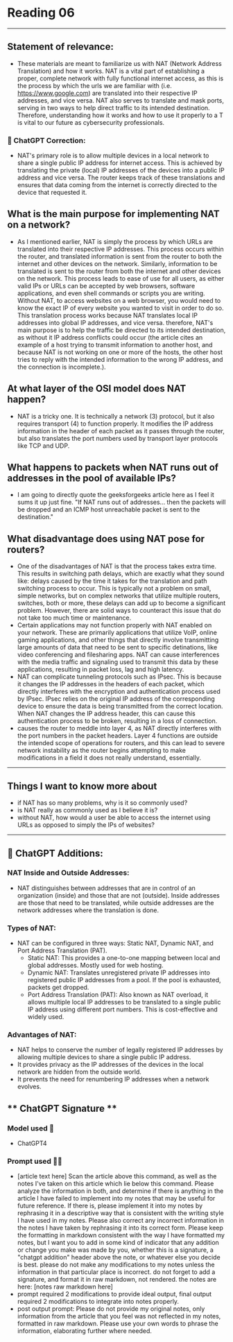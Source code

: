 # Reading 06
---
## Statement of relevance:
- These materials are meant to familiarize us with NAT (Network Address Translation) and how it works. NAT is a vital part of establishing a proper, complete network with fully functional internet access, as this is the process by which the urls we are familiar with (i.e. https://www.google.com) are translated into their respective IP addresses, and vice versa. NAT also serves to translate and mask ports, serving in two ways to help direct traffic to its intended destination. Therefore, understanding how it works and how to use it properly to a T is vital to our future as cybersecurity professionals.


### 🤖 ChatGPT Correction:
- NAT's primary role is to allow multiple devices in a local network to share a single public IP address for internet access. This is achieved by translating the private (local) IP addresses of the devices into a public IP address and vice versa. The router keeps track of these translations and ensures that data coming from the internet is correctly directed to the device that requested it.

## What is the main purpose for implementing NAT on a network?
- As I mentioned earlier, NAT is simply the process by which URLs are translated into their respective IP addresses. This process occurs within the router, and translated information is sent from the router to both the internet and other devices on the network. Similarly, information to be translated is sent to the router from both the internet and other devices on the network. This process leads to ease of use for all users, as either valid IPs or URLs can be accepted by web browsers, software applications, and even shell commands or scripts you are writing. Without NAT, to access websites on a web browser, you would need to know the exact IP of every website you wanted to visit in order to do so. This translation process works because NAT translates local IP addresses into global IP addresses, and vice versa. therefore, NAT's main purpose is to help the traffic be directed to its intended destination, as without it IP address conflicts could occur (the article cites an example of a host trying to transmit information to another host, and because NAT is not working on one or more of the hosts, the other host tries to reply with the intended information to the wrong IP address, and the connection is incomplete.).

## At what layer of the OSI model does NAT happen?
- NAT is a tricky one. It is technically a network (3) protocol, but it also requires transport (4) to function properly. It modifies the IP address information in the header of each packet as it passes through the router, but also translates the port numbers used by transport layer protocols like TCP and UDP.

## What happens to packets when NAT runs out of addresses in the pool of available IPs?
- I am going to directly quote the geeksforgeeks article here as I feel it sums it up just fine. "If NAT runs out of addresses... then the packets will be dropped and an ICMP host unreachable packet is sent to the destination."

## What disadvantage does using NAT pose for routers?
- One of the disadvantages of NAT is that the process takes extra time. This results in switching path delays, which are exactly what they sound like: delays caused by the time it takes for the translation and path switching process to occur. This is typically not a problem on small, simple networks, but on complex networks that utilize multiple routers, switches, both or more, these delays can add up to become a significant problem. However, there are solid ways to counteract this issue that do not take too much time or maintenance.
- Certain applications may not function properly with NAT enabled on your network. These are primarily applications that utilize VoIP, online gaming applications, and other things that directly involve transmitting large amounts of data that need to be sent to specific detinations, like video conferencing and filesharing apps. NAT can cause interferences with the media traffic and signaling used to transmit this data by these applications, resulting in packet loss, lag and high latency.
- NAT can complicate tunneling protocols such as IPsec. This is because it changes the IP addresses in the headers of each packet, which directly interferes with the encryption and authentication process used by IPsec. IPsec relies on the original IP address of the corresponding device to ensure the data is being transmitted from the correct location. When NAT changes the IP address header, this can cause this authentication process to be broken, resulting in a loss of connection.
- causes the router to meddle into layer 4, as NAT directly interferes with the port numbers in the packet headers. Layer 4 functions are outside the intended scope of operations for routers, and this can lead to severe network instability as the router begins attempting to make modifications in a field it does not really understand, essentially.
---
## Things I want to know more about
- if NAT has so many problems, why is it so commonly used?
- is NAT really as commonly used as I believe it is?
- without NAT, how would a user be able to access the internet using URLs as opposed to simply the IPs of websites?
---
## 🤖 ChatGPT Additions:

### NAT Inside and Outside Addresses:
- NAT distinguishes between addresses that are in control of an organization (inside) and those that are not (outside). Inside addresses are those that need to be translated, while outside addresses are the network addresses where the translation is done.

### Types of NAT:
- NAT can be configured in three ways: Static NAT, Dynamic NAT, and Port Address Translation (PAT).
    - Static NAT: This provides a one-to-one mapping between local and global addresses. Mostly used for web hosting.
    - Dynamic NAT: Translates unregistered private IP addresses into registered public IP addresses from a pool. If the pool is exhausted, packets get dropped.
    - Port Address Translation (PAT): Also known as NAT overload, it allows multiple local IP addresses to be translated to a single public IP address using different port numbers. This is cost-effective and widely used.

### Advantages of NAT:
- NAT helps to conserve the number of legally registered IP addresses by allowing multiple devices to share a single public IP address.
- It provides privacy as the IP addresses of the devices in the local network are hidden from the outside world.
- It prevents the need for renumbering IP addresses when a network evolves.

** ChatGPT Signature **
---
### Model used 🤖
- ChatGPT4
### Prompt used ✍🏻
- [article text here] Scan the article above this command, as well as the notes I've taken on this article which lie below this command. Please analyze the information in both, and determine if there is anything in the article I have failed to implement into my notes that may be useful for future reference. If there is, please implement it into my notes by rephrasing it in a descriptive way that is consistent with the writing style I have used in my notes. Please also correct any incorrect information in the notes I have taken by rephrasing it into its correct form. Please keep the formatting in markdown consistent with the way I have formatted my notes, but I want you to add in some kind of indicator that any addition or change you make was made by you, whether this is a signature, a "chatgpt addition" header above the note, or whatever else you decide is best. please do not make any modifications to my notes unless the information in that particular place is incorrect. do not forget to add a signature, and format it in raw markdown, not rendered. the notes are here: [notes raw markdown here]
- prompt required 2 modifications to provide ideal output, final output required 2 modifications to integrate into notes properly.
- post output prompt: Please do not provide my original notes, only information from the article that you feel was not reflected in my notes, formatted in raw markdown. Please use your own words to phrase the information, elaborating further where needed.